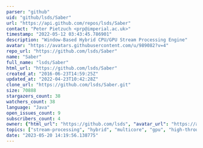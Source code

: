 ```yaml
---
parser: "github"
uid: "github/lsds/Saber"
url: "https://api.github.com/repos/lsds/Saber"
contact: "Peter Pietzuch <prp@imperial.ac.uk>"
timestamp: "2022-05-12 03:43:45.786901"
description: "Window-Based Hybrid CPU/GPU Stream Processing Engine"
avatar: "https://avatars.githubusercontent.com/u/989082?v=4"
repo_url: "https://github.com/lsds/Saber"
name: "Saber"
full_name: "lsds/Saber"
html_url: "https://github.com/lsds/Saber"
created_at: "2016-06-23T14:59:25Z"
updated_at: "2022-04-23T10:42:28Z"
clone_url: "https://github.com/lsds/Saber.git"
size: 70888
stargazers_count: 38
watchers_count: 38
language: "Java"
open_issues_count: 9
subscribers_count: 4
owner: {"html_url": "https://github.com/lsds", "avatar_url": "https://avatars.githubusercontent.com/u/989082?v=4", "login": "lsds", "type": "Organization"}
topics: ["stream-processing", "hybrid", "multicore", "gpu", "high-throughput", "saber", "stream", "streaming-data", "streaming", "sliding-windows", "multicore-cpu"]
date: "2023-05-20 14:19:56.138775"
---
```

